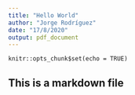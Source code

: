 ```yaml
---
title: "Hello World"
author: "Jorge Rodríguez"
date: "17/8/2020"
output: pdf_document
---
```


```{r setup, include=FALSE}
knitr::opts_chunk$set(echo = TRUE)
```

## This is a markdown file